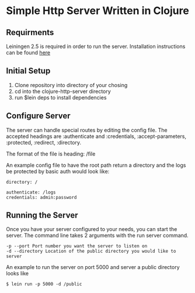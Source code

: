 # Simple Http Server Written in Clojure

## Requirments 
Leiningen 2.5 is required in order to run the server. Installation instructions can be found [here](http://leiningen.org/)

## Initial Setup
1. Clone repository into directory of your chosing
2. cd into the clojure-http-server directory
3. run $lein deps to install dependencies

## Configure Server
The server can handle special routes by editing the config file. The accepted headings are :authenticate and :credentials, :accept-parameters, :protected, :redirect, :directory. 

The format of the file is heading: /file

An example config file to have the root path return a directory and the logs be protected by basic auth would look like:

```
directory: /

authenticate: /logs
credentials: admin:password
```

## Running the Server
Once you have your server configured to your needs, you can start the server. The command line takes 2 arguments with the run server command.
```
-p --port Port number you want the server to listen on
-d --directory Location of the public directory you would like to server
```
An example to run the server on port 5000 and server a public directory looks like

```
$ lein run -p 5000 -d /public
```
